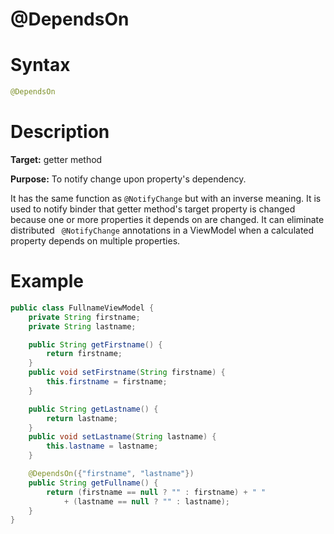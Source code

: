 # @DependsOn

Syntax
======
```java
@DependsOn
```

Description
===========
**Target:** getter method

**Purpose:** To notify change upon property's dependency.

It has the same function as ` @NotifyChange ` but with an inverse meaning. It is used to notify binder that getter method's target property is changed because one or more properties it depends on are changed. It can eliminate distributed ` @NotifyChange` annotations in a ViewModel when a calculated property depends on multiple properties.

Example
=======
```java
public class FullnameViewModel {
    private String firstname;
    private String lastname;

    public String getFirstname() {
        return firstname;
    }
    public void setFirstname(String firstname) {
        this.firstname = firstname;
    }

    public String getLastname() {
        return lastname;
    }
    public void setLastname(String lastname) {
        this.lastname = lastname;
    }

    @DependsOn({"firstname", "lastname"})
    public String getFullname() {
        return (firstname == null ? "" : firstname) + " "
            + (lastname == null ? "" : lastname);
    }
}
```
